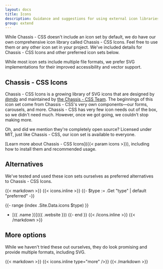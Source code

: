 ```yaml
---
layout: docs
title: Icons
description: Guidance and suggestions for using external icon libraries with Chassis - CSS.
group: extend
---
```


While Chassis - CSS doesn't include an icon set by default, we do have our own comprehensive icon library called Chassis - CSS Icons. Feel free to use them or any other icon set in your project. We've included details for Chassis - CSS Icons and other preferred icon sets below.

While most icon sets include multiple file formats, we prefer SVG implementations for their improved accessibility and vector support.

## Chassis - CSS Icons

Chassis - CSS Icons is a growing library of SVG icons that are designed by [@mdo](https://github.com/mdo) and maintained by [the Chassis - CSS Team](https://github.com/orgs/twbs/people). The beginnings of this icon set come from Chassis - CSS's very own components—our forms, carousels, and more. Chassis - CSS has very few icon needs out of the box, so we didn't need much. However, once we got going, we couldn't stop making more.

Oh, and did we mention they're completely open source? Licensed under MIT, just like Chassis - CSS, our icon set is available to everyone.

[Learn more about Chassis - CSS Icons]({{< param icons >}}), including how to install them and recommended usage.

## Alternatives

We've tested and used these icon sets ourselves as preferred alternatives to Chassis - CSS Icons.

{{< markdown >}}
{{< icons.inline >}}
{{- $type := .Get "type" | default "preferred" -}}

{{- range (index .Site.Data.icons $type) }}
- [{{ .name }}]({{ .website }})
{{- end }}
{{< /icons.inline >}}
{{< /markdown >}}

## More options

While we haven't tried these out ourselves, they do look promising and provide multiple formats, including SVG.

{{< markdown >}}
{{< icons.inline type="more" />}}
{{< /markdown >}}

